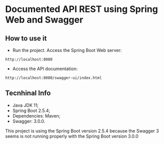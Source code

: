 # Documented API REST using Spring Web and Swagger

## How to use it

- Run the project. Access the Spring Boot Web server:
```
http://localhost:8080
```

- Access the API documentation:
```
http://localhost:8080/swagger-ui/index.html
```

## Tecnhinal Info

- Java JDK 11;
- Spring Boot 2.5.4;
- Dependencies: Maven;
- Swagger: 3.0.0.

This project is using the Spring Boot version 2.5.4 because the Swagger 3 seems is not 
running properly with the Spring Boot version 3.0.0

